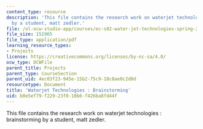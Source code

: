 ```yaml
---
content_type: resource
description: 'This file contains the research work on waterjet technologies : brainstorming
  by a student, matt zedler.'
file: /ol-ocw-studio-app/courses/ec-s02-water-jet-technologies-spring-2005/b0e5ef79f22923f010b6f426ba8fd44f_MITEC_S02S05_mattzedler.pdf
file_size: 151965
file_type: application/pdf
learning_resource_types:
- Projects
license: https://creativecommons.org/licenses/by-nc-sa/4.0/
ocw_type: OCWFile
parent_title: Projects
parent_type: CourseSection
parent_uid: 4ec03f23-945e-15b2-75c9-18c8ae0c2d0d
resourcetype: Document
title: 'Waterjet Technologies : Brainstorming'
uid: b0e5ef79-f229-23f0-10b6-f426ba8fd44f
---
```

This file contains the research work on waterjet technologies : brainstorming by a student, matt zedler.